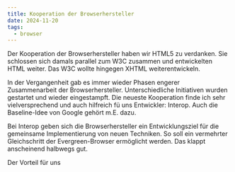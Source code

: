 ```yaml
---
title: Kooperation der Browserhersteller
date: 2024-11-20
tags:
  - browser
---
```


Der Kooperation der Browserhersteller haben wir HTML5 zu verdanken. Sie schlossen sich damals parallel zum W3C zusammen und entwickelten HTML weiter. Das W3C wollte hingegen XHTML weiterentwickeln.

In der Vergangenheit gab es immer wieder Phasen engerer Zusammenarbeit der Browserhersteller. Unterschiedliche Initiativen wurden gestartet und wieder eingestampft. Die neueste Kooperation finde ich sehr vielversprechend und auch hilfreich fü uns Entwickler: Interop. Auch die Baseline-Idee von Google gehört m.E. dazu.

Bei Interop geben sich die Browserhersteller ein Entwicklungsziel für die gemeinsame Implementierung von neuen Techniken. So soll ein vermehrter Gleichschritt der Evergreen-Browser ermöglicht werden. Das klappt anscheinend halbwegs gut.

Der Vorteil für uns
